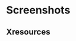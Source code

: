 # Screenshots
## Xresources
<h3><img src="https://github.com/Henryws/Neon-Blood/raw/master/screenshots/Neon-Blood-Xresources.png" alt="" /></h3>
